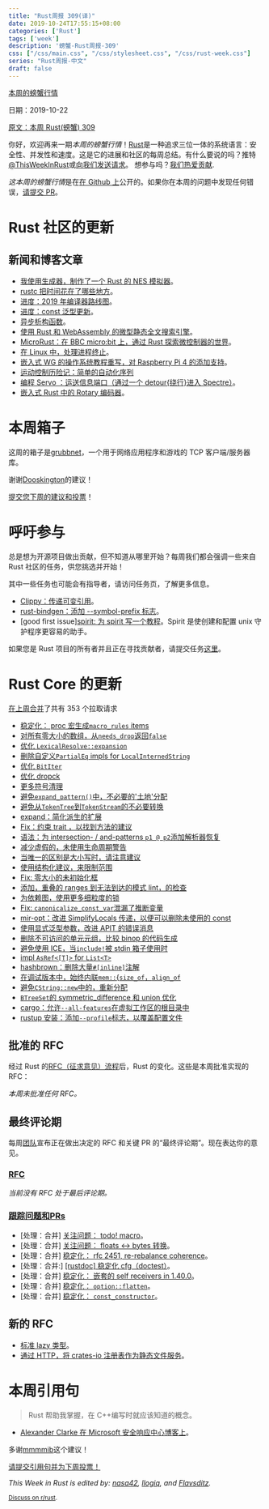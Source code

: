 ```yaml
---
title: "Rust周报 309(译)"
date: 2019-10-24T17:55:15+08:00
categories: ['Rust']
tags: ['week']
description: '螃蟹-Rust周报-309'
css: ["/css/main.css", "/css/stylesheet.css", "/css/rust-week.css"]
series: "Rust周报-中文"
draft: false
---
```


[本周的螃蟹行情](https://this-week-in-rust.org/)

日期：2019-10-22

[原文：本周 Rust(螃蟹) 309](https://this-week-in-rust.org/blog/2019/10/22/this-week-in-rust-309/)

你好，欢迎再来一期*本周的螃蟹行情*！[Rust](http://rust-lang.org)是一种追求三位一体的系统语言：安全性、并发性和速度。这是它的进展和社区的每周总结。有什么要说的吗？推特[@ThisWeekInRust](https://twitter.com/ThisWeekInRust)或[向我们发送请求](https://github.com/cmr/this-week-in-rust)。 想参与吗？[我们热爱贡献](https://github.com/rust-lang/rust/blob/master/CONTRIBUTING.md).

*这本周的螃蟹行情*是在[在 Github 上](https://github.com/cmr/this-week-in-rust)公开的。如果你在本周的问题中发现任何错误，[请提交 PR](https://github.com/cmr/this-week-in-rust/pulls)。

# Rust 社区的更新

## 新闻和博客文章

- [我使用生成器，制作了一个 Rust 的 NES 模拟器](https://kyle.space/posts/i-made-a-nes-emulator/)。
- [rustc 把时间花在了哪些地方](https://wiki.alopex.li/WhereRustcSpendsItsTime)。
- [进度：2019 年编译器路线图](https://internals.rust-lang.org/t/2019-roadmap-progress/10862/7)。
- [进度：const 泛型更新](https://github.com/rust-lang/rust/issues/44580#issuecomment-544155666)。
- [异步析构函数](https://boats.gitlab.io/blog/post/poll-drop/)。
- [使用 Rust 和 WebAssembly 的微型静态全文搜索引擎](https://endler.dev/2019/tinysearch/)。
- [MicroRust：在 BBC micro:bit 上，通过 Rust 探索微控制器的世界](https://droogmic.github.io/microrust/)。
- [在 Linux 中，处理进程终止](https://iximiuz.com/en/posts/dealing-with-processes-termination-in-Linux/)。
- [嵌入式 WG 的操作系统教程重写，对 Raspberry Pi 4 的添加支持](https://github.com/rust-embedded/rust-raspi3-OS-tutorials/tree/rewrite_for_v2)。
- [运动控制历险记：简单的自动化序列](http://adventures.michaelfbryan.com/posts/simple-automation-sequences/)
- [编程 Servo ：运送信息端口（通过一个 detour{绕行}进入 Spectre）](https://medium.com/programming-servo/programming-servo-shipping-message-ports-via-a-detour-into-spectre-c96683ac0b8)。
- [嵌入式 Rust 中的 Rotary 编码器](https://leshow.github.io/post/rotary_encoder_hal/)。

# 本周箱子

这周的箱子是[grubbnet](https://github.com/dooskington/grubbnet)，一个用于网络应用程序和游戏的 TCP 客户端/服务器库。

谢谢[Dooskington](https://users.rust-lang.org/t/crate-of-the-week/2704/650)的建议！

[提交您下周的建议和投票][submit_crate]！

[submit_crate]: https://users.rust-lang.org/t/crate-of-the-week/2704

# 呼吁参与

总是想为开源项目做出贡献，但不知道从哪里开始？每周我们都会强调一些来自 Rust 社区的任务，供您挑选并开始！

其中一些任务也可能会有指导者，请访问任务页，了解更多信息。

- [Clippy：传递可变引用](https://github.com/rust-lang/rust-clippy/issues/353)。
- [rust-bindgen：添加 --symbol-prefix 标志](https://github.com/rust-lang/rust-bindgen/issues/1375)。
- [good first issue][spirit: 为 spirit 写一个教程](https://github.com/vorner/spirit/issues/42)。Spirit 是使创建和配置 unix 守护程序更容易的助手。

如果您是 Rust 项目的所有者并且正在寻找贡献者，请提交任务[这里][guidelines]。

[guidelines]: https://users.rust-lang.org/t/twir-call-for-participation/4821

# Rust Core 的更新

[在上周合并][merged]了共有 353 个拉取请求

[merged]: https://github.com/search?q=is%3Apr+org%3Arust-lang+is%3Amerged+merged%3A2019-10-14..2019-10-21

- [稳定化： proc 宏生成`macro_rules` items](https://github.com/rust-lang/rust/pull/64035)
- [对所有零大小的数组，从`needs_drop`返回`false`](https://github.com/rust-lang/rust/pull/65389)
- [优化 `LexicalResolve::expansion`](https://github.com/rust-lang/rust/pull/65260)
- [删除自定义`PartialEq` impls for `LocalInternedString`](https://github.com/rust-lang/rust/pull/65426)
- [优化 `BitIter`](https://github.com/rust-lang/rust/pull/65425)
- [优化 dropck](https://github.com/rust-lang/rust/pull/64595)
- [更多符号清理](https://github.com/rust-lang/rust/pull/65545)
- [避免`expand_pattern()`中，不必要的'土地'分配](https://github.com/rust-lang/rust/pull/65463)
- [避免从`TokenTree`到`TokenStream`的不必要转换](https://github.com/rust-lang/rust/pull/65455)
- [expand：简化派生的扩展](https://github.com/rust-lang/rust/pull/65252)
- [Fix：约束 trait ，以找到方法的建议](https://github.com/rust-lang/rust/pull/65242)
- [语法：为 intersection- / and-patterns `p1 @ p2`添加解析器恢复](https://github.com/rust-lang/rust/pull/65410)
- [减少虚假的，未使用生命周期警告](https://github.com/rust-lang/rust/pull/64603)
- [当唯一的区别是大小写时，请注意建议](https://github.com/rust-lang/rust/pull/65398)
- [使用结构化建议，来限制范围](https://github.com/rust-lang/rust/pull/65192)
- [Fix: 零大小的未初始化框](https://github.com/rust-lang/rust/pull/65174)
- [添加，重叠的 ranges 到无法到达的模式 lint，的检查](https://github.com/rust-lang/rust/pull/64007)
- [为依赖图，使用更多细粒度的锁](https://github.com/rust-lang/rust/pull/63756)
- [Fix: `canonicalize_const_var`泄漏了推断变量](https://github.com/rust-lang/rust/pull/65652)
- [mir-opt：改进 SimplifyLocals 传递，以便可以删除未使用的 const](https://github.com/rust-lang/rust/pull/65624)
- [使用显式泛型参数，改进 APIT 的错误消息](https://github.com/rust-lang/rust/pull/65614)
- [删除不可访问的单元元组，比较 binop 的代码生成](https://github.com/rust-lang/rust/pull/65605)
- [避免使用 ICE，当`include!`被 stdin 箱子使用时](https://github.com/rust-lang/rust/pull/65603)
- [impl `AsRef<[T]>` for `List<T>`](https://github.com/rust-lang/rust/pull/65444)
- [hashbrown：删除大量`#[inline]`注解](https://github.com/rust-lang/hashbrown/pull/119)
- [在调试版本中，始终内联`mem::`{`size_of`，`align_of`](https://github.com/rust-lang/rust/pull/65016)
- [避免`CString::new`中的，重新分配](https://github.com/rust-lang/rust/pull/65551)
- [`BTreeSet`的 symmetric_difference 和 union 优化](https://github.com/rust-lang/rust/pull/65226)
- [cargo：允许`--all-features`在虚拟工作区的根目录中](https://github.com/rust-lang/cargo/pull/7525)
- [rustup 安装：添加`--profile`标志，以覆盖配置文件](https://github.com/rust-lang/rustup.rs/pull/2075)

## 批准的 RFC

经过 Rust 的[RFC（征求意见）流程](https://github.com/rust-lang/rfcs#rust-rfcs)后，Rust 的变化。这些是本周批准实现的 RFC：


_本周未批准任何 RFC。_

## 最终评论期

每周[团队](https://www.rust-lang.org/team.html)宣布正在做出决定的 RFC 和关键 PR 的“最终评论期”。现在表达你的意见。

### [RFC](https://github.com/rust-lang/rfcs/labels/final-comment-period)

_当前没有 RFC 处于最后评论期。_

### [跟踪问题和PRs](https://github.com/rust-lang/rust/labels/final-comment-period)

- \[处理：合并] [关注问题： todo! macro](https://github.com/rust-lang/rust/issues/59277)。
- \[处理：合并] [关注问题： floats ↔ bytes 转换](https://github.com/rust-lang/rust/issues/60446)。
- \[处理：合并] [稳定化： rfc 2451, re-rebalance coherence](https://github.com/rust-lang/rust/issues/63599)。
- \[处理：合并:] [[rustdoc] 稳定化 cfg（doctest）](https://github.com/rust-lang/rust/pull/63803)。
- \[处理：合并] [稳定化： 嵌套的 self receivers in 1.40.0](https://github.com/rust-lang/rust/pull/64325)。
- \[处理：合并] [稳定化： `option::flatten`](https://github.com/rust-lang/rust/pull/64747)。
- \[处理：合并] [稳定化： `const_constructor`](https://github.com/rust-lang/rust/pull/65188)。

## 新的 RFC

- [标准 lazy 类型](https://github.com/rust-lang/rfcs/pull/2788)。
- [通过 HTTP，将 crates-io 注册表作为静态文件服务](https://github.com/rust-lang/rfcs/pull/2789)。

# 本周引用句

> Rust 帮助我掌握，在 C++编写时就应该知道的概念。

- [Alexander Clarke 在 Microsoft 安全响应中心博客上](https://msrc-blog.microsoft.com/2019/10/16/an-interns-experience-with-rust/)。

多谢[mmmmib](https://users.rust-lang.org/t/twir-quote-of-the-week/328/712)这个建议！

[请提交引用句并为下周投票！](https://users.rust-lang.org/t/twir-quote-of-the-week/328)

_This Week in Rust is edited by: [nasa42](https://github.com/nasa42), [llogiq](https://github.com/llogiq), and [Flavsditz](https://github.com/Flavsditz)._

<small>[Discuss on r/rust](https://www.reddit.com/r/rust/comments/d6920w/this_week_in_rust_304/).</small>
